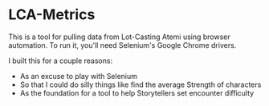 # LCA-Metrics

This is a tool for pulling data from Lot-Casting Atemi using browser automation.
To run it, you'll need Selenium's Google Chrome drivers.

I built this for a couple reasons:
- As an excuse to play with Selenium
- So that I could do silly things like find the average Strength of characters
- As the foundation for  a tool to help Storytellers set encounter difficulty
